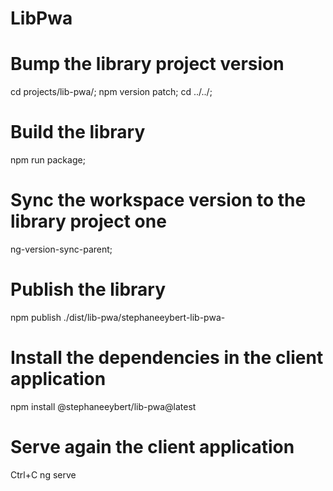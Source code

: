 # LibPwa

# Bump the library project version
cd projects/lib-pwa/;
npm version patch;
cd ../../;

# Build the library
npm run package;

# Sync the workspace version to the library project one
ng-version-sync-parent;

# Publish the library
npm publish ./dist/lib-pwa/stephaneeybert-lib-pwa-

# Install the dependencies in the client application
npm install @stephaneeybert/lib-pwa@latest

# Serve again the client application
Ctrl+C
ng serve
